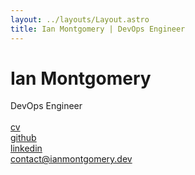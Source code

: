 ```yaml
---
layout: ../layouts/Layout.astro
title: Ian Montgomery | DevOps Engineer 
---
```


# Ian Montgomery

DevOps Engineer  
&nbsp;  
[cv](https://cv.ianmontgomery.dev/)  
[github](https://github.com/ian-montgomery)  
[linkedin](https://www.linkedin.com/in/ian-montgomery/)  
contact@ianmontgomery.dev
